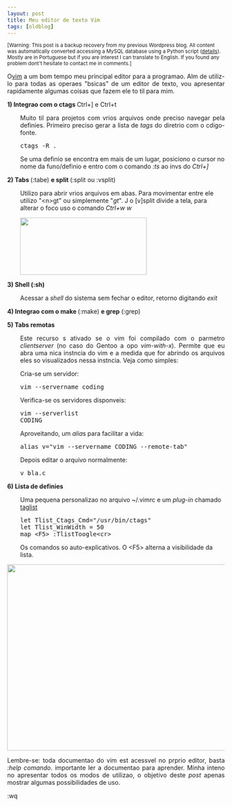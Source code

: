 ```yaml
---
layout: post
title: Meu editor de texto Vim
tags: [oldblog]
---
```


<small>[Warning: This post is a backup recovery from my previous Wordpress blog. All content was automatically converted accessing a MySQL database using a Python script (<a href="http://maluta.github.io/blog/convert-wordpress-to-jekyll/">details</a>). Mostly are in Portuguese but if you are interest I can translate to English. If you found any problem dont't hesitate to contact me in comments.]</small>



<p style="text-align: justify;">O<a href="http://www.vim.org" target="_blank">vim</a>  a um bom tempo meu principal editor para a programao. Alm de utiliz-lo para todas as operaes "bsicas" de um editor de texto, vou apresentar rapidamente algumas coisas que fazem ele to til para mim.</p>
<strong>1) Integrao com o ctags </strong>Ctrl+] e Ctrl+t
<p style="padding-left: 30px; text-align: justify;">Muito til para projetos com vrios arquivos onde  preciso navegar pela definies. Primeiro  preciso gerar a lista de <em>tags</em> do diretrio com o cdigo-fonte.</p>

<pre style="padding-left: 30px;">ctags -R .</pre>
<p style="padding-left: 30px;">Se uma definio se encontra em mais de um lugar, posiciono o cursor no nome da funo/definio e entro com o comando <em>:ts</em> ao invs do <em>Ctrl+]</em></p>
<strong>2) Tabs </strong>(:tabe) <strong>e split </strong>(:split ou :vsplit)
<p style="padding-left: 30px;">Utilizo para abrir vrios arquivos em abas. Para movimentar entre ele utilizo "&lt;n&gt;gt" ou simplemente "<em>gt</em>". J o [v]split divide a tela, para alterar o foco uso o comando <em>Ctrl+w w</em></p>
<p style="padding-left: 30px;"><a href="http://www.coding.com.br/wp-content/uploads/2010/04/vim-tabs.png"><img class="aligncenter size-full wp-image-914" src="http://www.coding.com.br/wp-content/uploads/2010/04/vim-tabs.png" alt="" width="293" height="132" /></a></p>
<strong>3) Shell (:sh)</strong>
<p style="padding-left: 30px;">Acessar a <em>shell</em> do sistema sem fechar o editor, retorno digitando <em>exit</em></p>
<strong>4) Integrao com o make </strong>(:make) <strong>e grep</strong> (:grep)

<strong>5) Tabs remotas</strong>
<p style="padding-left: 30px; text-align: justify;">Este recurso s  ativado se o vim foi compilado com o parmetro <em>clientserver</em> (no caso do Gentoo  a opo <em>vim-with-x</em>). Permite que eu abra uma nica instncia do vim e a medida que for abrindo os arquivos eles so visualizados nessa instncia. Veja como  simples:</p>
<p style="padding-left: 30px;">Cria-se um servidor:</p>

<pre style="padding-left: 30px;">vim --servername coding</pre>
<p style="padding-left: 30px;">Verifica-se os servidores disponveis:</p>

<pre style="padding-left: 30px;">vim --serverlist
CODING</pre>
<p style="padding-left: 30px;">Aproveitando, um <em>alia</em>s para facilitar a vida:</p>

<pre style="padding-left: 30px;">alias v="vim --servername CODING --remote-tab"</pre>
<p style="padding-left: 30px;">Depois  editar o arquivo normalmente:</p>

<pre style="padding-left: 30px;">v bla.c</pre>
<strong>6) Lista de definies</strong>
<p style="padding-left: 30px;">Uma pequena personalizao no arquivo ~/.vimrc e um <em>plug-in </em>chamado <a href="http://vim-taglist.sourceforge.net/" target="_blank">taglist</a></p>

<pre style="padding-left: 30px;">let Tlist_Ctags_Cmd="/usr/bin/ctags"
let Tlist_WinWidth = 50
map &lt;F5&gt; :TlistToogle&lt;cr&gt;</pre>
<p style="padding-left: 30px;">Os comandos so auto-explicativos. O &lt;F5&gt; alterna a visibilidade da lista.</p>
<a href="http://www.coding.com.br/wp-content/uploads/2010/04/vim-tlist.png">
<img class="aligncenter size-full wp-image-915" src="http://www.coding.com.br/wp-content/uploads/2010/04/vim-tlist.png" alt="" width="535" height="430" /></a>
<p style="text-align: justify;">Lembre-se: toda documentao do vim est acessvel no prprio editor, basta <em>:help comando</em>.  importante ler a documentao para aprender. Minha inteno no  apresentar todos os modos de utilizao, o objetivo deste <em>post</em>  apenas mostrar algumas possibilidades de uso.</p>
:wq
